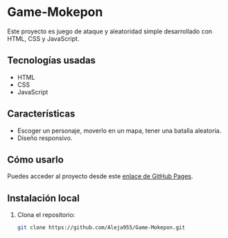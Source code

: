 # Game-Mokepon

Este proyecto es juego de ataque y aleatoridad simple desarrollado con HTML, CSS y JavaScript.

## Tecnologías usadas
- HTML
- CSS
- JavaScript

## Características
- Escoger un personaje, moverlo en un mapa, tener una batalla aleatoria.
- Diseño responsivo.

## Cómo usarlo
Puedes acceder al proyecto desde este [enlace de GitHub Pages](https://aleja955.github.io/Game-Mokepon/).

## Instalación local
1. Clona el repositorio:
   ```bash
   git clone https://github.com/Aleja955/Game-Mokepon.git